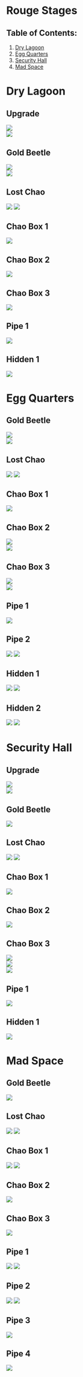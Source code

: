 # Rouge Stages

## Table of Contents:
1. [ Dry Lagoon ](#dry-lagoon)
1. [ Egg Quarters ](#egg-quarters)
1. [ Security Hall ](#security-hall)
1. [ Mad Space ](#mad-space)


# Dry Lagoon

## Upgrade
![](./DryLagoon/Upgrade-Far.jpg)  
![](./DryLagoon/Upgrade-Close.jpg)

## Gold Beetle
![](./DryLagoon/GoldBeetle-Far.jpg)  
![](./DryLagoon/GoldBeetle-Close.jpg)

## Lost Chao
![](./DryLagoon/LostChao-Far.jpg)
![](./DryLagoon/LostChao-Close.jpg)  

## Chao Box 1
![](./DryLagoon/Chaobox-1st-Close.jpg)  

## Chao Box 2
![](./DryLagoon/Chaobox-2nd-Close.jpg)  

## Chao Box 3
![](./DryLagoon/Chaobox-3rd-Close.jpg)

## Pipe 1
![](./DryLagoon/Pipe-1st-Close.jpg)

## Hidden 1
![](./DryLagoon/Hidden-1st-Close.jpg)

# Egg Quarters

## Gold Beetle
![](./EggQuarters/GoldBeetle-Far.jpg)  
![](./EggQuarters/GoldBeetle-Close.jpg)

## Lost Chao
![](./EggQuarters/LostChao-Far.jpg)
![](./EggQuarters/LostChao-Close.jpg)  

## Chao Box 1
![](./EggQuarters/Chaobox-1st-Close.jpg)  

## Chao Box 2
![](./EggQuarters/Chaobox-2nd-Far.jpg)  
![](./EggQuarters/Chaobox-2nd-Close.jpg)  

## Chao Box 3
![](./EggQuarters/Chaobox-3rd-Far.jpg)  
![](./EggQuarters/Chaobox-3rd-Close.jpg)

## Pipe 1
![](./EggQuarters/Pipe-1st-Close.jpg)

## Pipe 2
![](./EggQuarters/Pipe-2nd-Far.jpg)
![](./EggQuarters/Pipe-2nd-Close.jpg)

## Hidden 1
![](./EggQuarters/Hidden-1st-Far.jpg)
![](./EggQuarters/Hidden-1st-Close.jpg)

## Hidden 2
![](./EggQuarters/Hidden-2nd-Far.jpg)
![](./EggQuarters/Hidden-2nd-Close.jpg)

# Security Hall

## Upgrade
![](./SecurityHall/Upgrade-Far.jpg)  
![](./SecurityHall/Upgrade-Close.jpg)

## Gold Beetle
![](./SecurityHall/GoldBeetle-Close.jpg)

## Lost Chao
![](./SecurityHall/LostChao-Far.jpg)
![](./SecurityHall/LostChao-Close.jpg)  

## Chao Box 1
![](./SecurityHall/Chaobox-1st-Close.jpg)  

## Chao Box 2
![](./SecurityHall/Chaobox-2nd-Close.jpg)  

## Chao Box 3
![](./SecurityHall/Chaobox-3rd-Far.jpg)  
![](./SecurityHall/Chaobox-3rd-Far2.jpg)  
![](./SecurityHall/Chaobox-3rd-Close.jpg)

## Pipe 1
![](./SecurityHall/Pipe-1st-Close.jpg)

## Hidden 1
![](./SecurityHall/Hidden-1st-Close.jpg)

# Mad Space

## Gold Beetle
![](./MadSpace/GoldBeetle-Close.jpg)

## Lost Chao
![](./MadSpace/LostChao-Far.jpg)
![](./MadSpace/LostChao-Close.jpg)  

## Chao Box 1
![](./MadSpace/Chaobox-1st-Far.jpg)
![](./MadSpace/Chaobox-1st-Close.jpg)  

## Chao Box 2
![](./MadSpace/Chaobox-2nd-Close.jpg)  

## Chao Box 3
![](./MadSpace/Chaobox-3rd-Close.jpg)

## Pipe 1
![](./MadSpace/Pipe-1st-Far.jpg)
![](./MadSpace/Pipe-1st-Close.jpg)

## Pipe 2
![](./MadSpace/Pipe-2nd-Far.jpg)
![](./MadSpace/Pipe-2nd-Close.jpg)

## Pipe 3
![](./MadSpace/Pipe-3rd-Close.jpg)

## Pipe 4
![](./MadSpace/Pipe-4th-Close.jpg)
